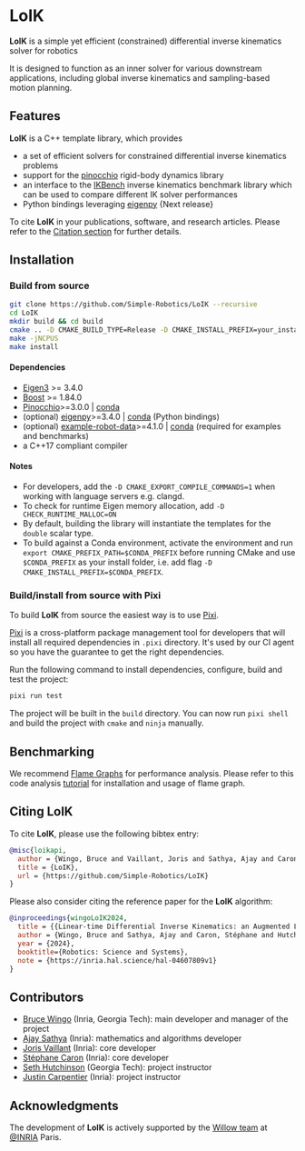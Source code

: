 # LoIK

**LoIK** is a simple yet efficient (constrained) differential inverse kinematics solver for robotics

It is designed to function as an inner solver for various downstream applications, including global inverse kinematics and sampling-based motion planning.

## Features

**LoIK** is a C++ template library, which provides

* a set of efficient solvers for constrained differential inverse kinematics problems
* support for the [pinocchio](https://github.com/stack-of-tasks/pinocchio) rigid-body dynamics library
* an interface to the [IKBench](https://github.com/Simple-Robotics/IKBench) inverse kinematics benchmark library which can be used to compare different IK solver performances
* Python bindings leveraging [eigenpy](https://github.com/stack-of-tasks/eigenpy) {Next release}

To cite **LoIK** in your publications, software, and research articles.
Please refer to the [Citation section](#citing-loik) for further details.

## Installation

<!-- ### From Conda

From either conda-forge or [our channel](https://anaconda.org/simple-robotics/loik).

```bash
conda install -c conda-forge loik  # or -c conda-forge
``` -->


### Build from source

```bash
git clone https://github.com/Simple-Robotics/LoIK --recursive
cd LoIK
mkdir build && cd build
cmake .. -D CMAKE_BUILD_TYPE=Release -D CMAKE_INSTALL_PREFIX=your_install_folder -DCMAKE_CXX_FLAGS="-march=native"
make -jNCPUS
make install
```

#### Dependencies
* [Eigen3](https://eigen.tuxfamily.org) >= 3.4.0
* [Boost](https://www.boost.org) >= 1.84.0
* [Pinocchio](https://github.com/stack-of-tasks/pinocchio)>=3.0.0 | [conda](https://anaconda.org/conda-forge/pinocchio)
* (optional) [eigenpy](https://github.com/stack-of-tasks/eigenpy)>=3.4.0 | [conda](https://anaconda.org/conda-forge/eigenpy) (Python bindings)
* (optional) [example-robot-data](https://github.com/Gepetto/example-robot-data)>=4.1.0 | [conda](https://anaconda.org/conda-forge/example-robot-data) (required for examples and benchmarks)
* a C++17 compliant compiler

#### Notes

* For developers, add the `-D CMAKE_EXPORT_COMPILE_COMMANDS=1` when working with language servers e.g. clangd.
* To check for runtime Eigen memory allocation, add `-D CHECK_RUNTIME_MALLOC=ON`
* By default, building the library will instantiate the templates for the `double` scalar type.
* To build against a Conda environment, activate the environment and run `export CMAKE_PREFIX_PATH=$CONDA_PREFIX` before running CMake and use `$CONDA_PREFIX` as your install folder, i.e. add flag `-D CMAKE_INSTALL_PREFIX=$CONDA_PREFIX`.

### Build/install from source with Pixi

To build **LoIK** from source the easiest way is to use [Pixi](https://pixi.sh/latest/#installation).

[Pixi](https://pixi.sh/latest/) is a cross-platform package management tool for developers that
will install all required dependencies in `.pixi` directory.
It's used by our CI agent so you have the guarantee to get the right dependencies.

Run the following command to install dependencies, configure, build and test the project:

```bash
pixi run test
```

The project will be built in the `build` directory.
You can now run `pixi shell` and build the project with `cmake` and `ninja` manually.


## Benchmarking

We recommend [Flame Graphs](https://github.com/brendangregg/FlameGraph) for performance analysis.
Please refer to this code analysis [tutorial](https://github.com/Simple-Robotics/code-analysis-tools?tab=readme-ov-file#install-1) for installation and usage of flame graph.

## Citing LoIK

To cite **LoIK**, please use the following bibtex entry:

```bibtex
@misc{loikapi,
  author = {Wingo, Bruce and Vaillant, Joris and Sathya, Ajay and Caron, Stéphane and Carpentier, Justin},
  title = {LoIK},
  url = {https://github.com/Simple-Robotics/LoIK}
}
```
Please also consider citing the reference paper for the **LoIK** algorithm:

```bibtex
@inproceedings{wingoLoIK2024,
  title = {{Linear-time Differential Inverse Kinematics: an Augmented Lagrangian Perspective}},
  author = {Wingo, Bruce and Sathya, Ajay and Caron, Stéphane and Hutchinson, Seth and Carpentier, Justin},
  year = {2024},
  booktitle={Robotics: Science and Systems},
  note = {https://inria.hal.science/hal-04607809v1}
}
```

## Contributors

* [Bruce Wingo](https://bwingo47.github.io/) (Inria, Georgia Tech): main developer and manager of the project
* [Ajay Sathya](https://scholar.google.com/citations?user=A00LDswAAAAJ&hl=en) (Inria): mathematics and algorithms developer
* [Joris Vaillant](https://github.com/jorisv) (Inria): core developer
* [Stéphane Caron](https://scaron.info/) (Inria): core developer
* [Seth Hutchinson](https://faculty.cc.gatech.edu/~seth/) (Georgia Tech): project instructor
* [Justin Carpentier](https://jcarpent.github.io/) (Inria): project instructor

## Acknowledgments

The development of **LoIK** is actively supported by the [Willow team](https://www.di.ens.fr/willow/) at [@INRIA](http://www.inria.fr) Paris.
